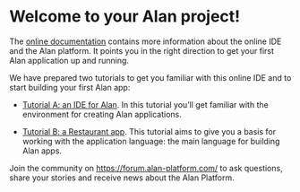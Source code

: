 # Welcome to your Alan project!

The [online documentation](https://alan-platform.com/docs/) contains more information about the online IDE and the Alan platform. It points you in the right direction to get your first Alan application up and running.

We have prepared two tutorials to get you familiar with this online IDE and to start building your first Alan app:

- [Tutorial A: an IDE for Alan](https://alan-platform.com/pages/tutorials/ide-tutorial.html).
In this tutorial you’ll get familiar with the environment for creating Alan applications.

- [Tutorial B: a Restaurant app](https://alan-platform.com/pages/tutorials/application-tutorial.html). This tutorial aims to give you a basis for working with the application language: the main language for building Alan apps.

Join the community on <https://forum.alan-platform.com/> to ask questions, share your stories and receive news about the Alan Platform.
